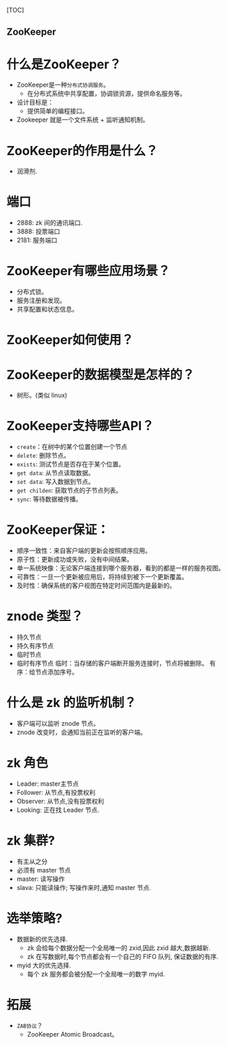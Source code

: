 [TOC]

ZooKeeper
---


# 什么是ZooKeeper？
* ZooKeeper是一种`分布式协调服务`。
  * 在分布式系统中共享配置，协调锁资源，提供命名服务等。
* 设计目标是：
  * 提供简单的编程接口。
* Zookeeper 就是一个文件系统 + 监听通知机制。

# ZooKeeper的作用是什么？
* 润滑剂.

# 端口
* 2888: zk 间的通讯端口.
* 3888: 投票端口
* 2181: 服务端口

# ZooKeeper有哪些应用场景？
* 分布式锁。
* 服务注册和发现。
* 共享配置和状态信息。

# ZooKeeper如何使用？

# ZooKeeper的数据模型是怎样的？
* 树形。(类似 linux)

# ZooKeeper支持哪些API？
* `create`：在树中的某个位置创建一个节点
* `delete`: 删除节点。
* `exists`: 测试节点是否存在于某个位置。
* `get data`: 从节点读取数据。
* `set data`: 写入数据到节点。
* `get childen`: 获取节点的子节点列表。
* `sync`: 等待数据被传播。

# ZooKeeper保证：
* 顺序一致性：来自客户端的更新会按照顺序应用。
* 原子性：更新成功或失败，没有中间结果。
* 单一系统映像：无论客户端连接到哪个服务器，看到的都是一样的服务视图。
* 可靠性：一旦一个更新被应用后，将持续到被下一个更新覆盖。
* 及时性：确保系统的客户视图在特定时间范围内是最新的。

# znode 类型？
* 持久节点
* 持久有序节点
* 临时节点
* 临时有序节点
临时：当存储的客户端断开服务连接时，节点将被删除。
有序：给节点添加序号。

# 什么是 zk 的监听机制？
* 客户端可以监听 znode 节点。
* znode 改变时，会通知当前正在监听的客户端。

# zk 角色
* Leader: master主节点
* Follower: 从节点,有投票权利
* Observer: 从节点,没有投票权利
* Looking: 正在找 Leader 节点.

# zk 集群?
* 有主从之分
* 必须有 master 节点
* master: 读写操作
* slava: 只能读操作; 写操作来时,通知 master 节点.

# 选举策略?
* 数据新的优先选择.
  * zk 会给每个数据分配一个全局唯一的 zxid,因此 zxid 越大,数据越新.
  * zk 在写数据时,每个节点都会有一个自己的 FIFO 队列, 保证数据的有序.
* myid 大的优先选择.
  * 每个 zk 服务都会被分配一个全局唯一的数字 myid.

# 拓展
* `ZAB协议`？
  * ZooKeeper Atomic Broadcast。